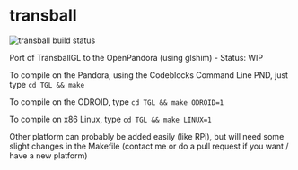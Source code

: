 transball
====

![transball build status](https://api.travis-ci.org/ptitSeb/transball.png "transball build status")


Port of TransballGL to the OpenPandora (using glshim) - Status: WIP


To compile on the Pandora, using the Codeblocks Command Line PND, just type
`cd TGL && make`

To compile on the ODROID, type
`cd TGL && make ODROID=1`

To compile on x86 Linux, type
`cd TGL && make LINUX=1`

Other platform can probably be added easily (like RPi), but will need some slight 
changes in the Makefile (contact me or do a pull request if you want / have a new platform)
